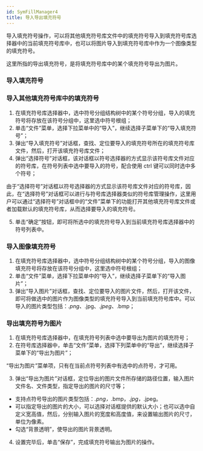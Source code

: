 ```yaml
---
id: SymFillManager4
title: 导入导出填充符号
---
```

导入填充符号操作，可以将其他填充符号库文件中的填充符号导入到填充符号库选择器中的当前填充符号库中，也可以将图片导入到填充符号库中作为一个图像类型的填充符号。

这里所指的导出填充符号，是将填充符号库中的某个填充符号导出为图片。

### 导入填充符号

### 导入其他填充符号库中的填充符号

1. 在填充符号库选择器中，选中符号分组结构树中的某个符号分组，导入的填充符号将存放在该符号分组中，这里选中符号根组；
2. 单击“文件”菜单，选择下拉菜单中的“导入”，继续选择子菜单下的“导入填充符号”； 
3. 弹出“导入填充符号”对话框，查找、定位要导入的填充符号所在的填充符号库文件，然后，打开该填充符号库文件； 
4. 弹出“选择符号”对话框，该对话框以符号选择器的方式显示该符号库文件对应的符号库，在符号列表中选中要导入的符号，配合使用 ctrl 键可以同时选中多个符号； 

由于“选择符号”对话框以符号选择器的方式显示该符号库文件对应的符号库，因此，在“选择符号”对话框可以进行与符号库选择器类似的符号库管理操作，这里用户可以通过“选择符号”对话框中的“文件”菜单下的功能打开其他填充符号库文件或者加载默认的填充符号库，从而选择要导入的填充符号。

5. 单击“确定”按钮，即可将所选中的填充符号导入到当前填充符号库选择器中的符号列表中。 

### 导入图像填充符号

1. 在填充符号库选择器中，选中符号分组结构树中的某个符号分组，导入的图像填充符号将存放在该符号分组中，这里选中符号根组；
2. 单击“文件”菜单，选择下拉菜单中的“导入”，继续选择子菜单下的“导入图片”； 
3. 弹出“导入图片”对话框，查找、定位要导入的图片文件，然后，打开该文件，即可将做选中的图片作为图像类型的填充符号导入到当前填充符号库中。可以导入的图片类型包括：*.png、*.jpg、*.jpeg、*.bmp； 

### 导出填充符号为图片

1. 在填充符号库选择器中，在填充符号列表中选中要导出为图片的填充符号；
2. 在符号库选择器中，单击“文件”菜单，选择下列菜单中的“导出”，继续选择子菜单下的“导出为图片”； 

“导出为图片”菜单项，只有在当前点符号列表中有选中的点符号，才可用。

3. 弹出“导出为图片”对话框，定位导出的图片文件所存储的路径位置，输入图片文件名、文件类型，指定导出的图片的尺寸等； 
  * 支持点符号导出的图片类型包括：*.png，*.bmp，*.jpg，*.jpeg。
  * 可以指定导出的图片的大小，可以选择对话框提供的默认大小；也可以选中自定义宽高值，然后，分别输入图片的宽度和高度值，来设置输出图片的尺寸，单位为像素。
  * 勾选“背景透明”，使导出的图片背景透明。
4. 设置完毕后，单击“保存”，完成填充符号输出为图片的操作。

